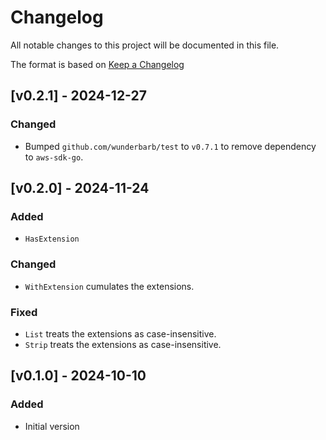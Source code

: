 # Changelog

All notable changes to this project will be documented in this file.

The format is based on [Keep a Changelog](https://keepachangelog.com/en/1.1.0/)

## [v0.2.1] - 2024-12-27
### Changed
- Bumped `github.com/wunderbarb/test` to `v0.7.1` to remove dependency to `aws-sdk-go`.
## [v0.2.0] - 2024-11-24
### Added 
- `HasExtension`
### Changed
- `WithExtension` cumulates the extensions.
### Fixed
- `List` treats the extensions as case-insensitive.
- `Strip` treats the extensions as case-insensitive.

## [v0.1.0] - 2024-10-10
### Added
- Initial version